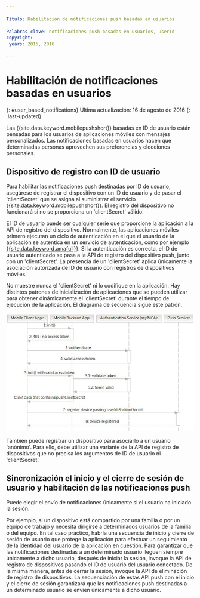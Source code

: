 ```yaml
---

Título: Habilitación de notificaciones push basadas en usuarios

Palabras clave: notificaciones push basadas en usuarios, userId
copyright:
 years: 2015, 2016

---
```


# Habilitación de notificaciones basadas en usuarios
{: #user_based_notifications}
Última actualización: 16 de agosto de 2016
{: .last-updated}

Las {{site.data.keyword.mobilepushshort}} basadas en ID de usuario están pensadas para los usuarios de aplicaciones móviles con mensajes personalizados. Las notificaciones basadas en usuarios hacen que determinadas personas aprovechen sus preferencias y elecciones personales.  

## Dispositivo de registro con ID de usuario
Para habilitar las notificaciones push destinadas por ID de usuario, asegúrese de registrar el dispositivo con un ID de usuario y de pasar el 'clientSecret' que se asigna al suministrar el servicio {{site.data.keyword.mobilepushshort}}. El registro del dispositivo no funcionará si no se proporciona un 'clientSecret' válido.  

El ID de usuario puede ser cualquier serie que proporcione la aplicación a la API de registro del dispositivo. Normalmente, las aplicaciones móviles primero ejecutan un ciclo de autenticación en el que el usuario de la aplicación se autentica en un servicio de autenticación, como por ejemplo [{{site.data.keyword.amafull}}](https://console.ng.bluemix.net/docs/services/mobileaccess/index.html). Si la autenticación es correcta, el ID de usuario autenticado se pasa a la API de registro del dispositivo push, junto con un 'clientSecret'. La presencia de un 'clientSecret' aplica únicamente la asociación autorizada de ID de usuario con registros de dispositivos móviles.

No muestre nunca el 'clientSecret' ni lo codifique en la aplicación. Hay distintos patrones de inicialización de aplicaciones que se pueden utilizar para obtener dinámicamente el 'clientSecret' durante el tiempo de ejecución de la aplicación. El diagrama de secuencia sigue este patrón.

![Enable_Push](images/init_client_secret.jpg) 

También puede registrar un dispositivo para asociarlo a un usuario 'anónimo'. Para ello, debe utilizar una variante de la API de registro de dispositivos que no precisa los argumentos de ID de usuario ni 'clientSecret'.   

## Sincronización el inicio y el cierre de sesión de usuario y habilitación de las notificaciones push 

Puede elegir el envío de notificaciones únicamente si el usuario ha iniciado la sesión. 

Por ejemplo, si un dispositivo está compartido por una familia o por un equipo de trabajo y necesita dirigirse a determinados usuarios de la familia o del equipo. En tal caso práctico, habría una secuencia de inicio y cierre de sesión de usuario que protege la aplicación para efectuar un seguimiento de la identidad del usuario de la aplicación en cuestión. Para garantizar que las notificaciones destinadas a un determinado usuario lleguen siempre únicamente a dicho usuario, después de iniciar la sesión, invoque la API de registro de dispositivos pasando el ID de usuario del usuario conectado. De la misma manera, antes de cerrar la sesión, invoque la API de eliminación de registro de dispositivos. La secuenciación de estas API push con el inicio y el cierre de sesión garantizará que las notificaciones push destinadas a un determinado usuario se envíen únicamente a dicho usuario.
